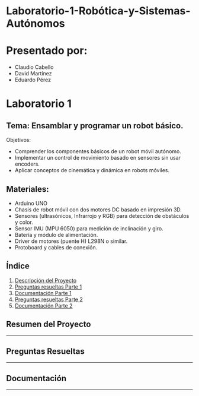 # Laboratorio-1-Robótica-y-Sistemas-Autónomos

# Presentado por:
- Claudio Cabello
- David Martínez
- Eduardo Pérez
  
# Laboratorio 1
## Tema: Ensamblar y programar un robot básico.
Objetivos:
- Comprender los componentes básicos de un robot móvil autónomo.
- Implementar un control de movimiento basado en sensores sin usar encoders.
- Aplicar conceptos de cinemática y dinámica en robots móviles.
## Materiales:
- Arduino UNO
- Chasis de robot móvil con dos motores DC basado en impresión 3D.
- Sensores (ultrasónicos, Infrarrojo y RGB) para detección de obstáculos y color.
- Sensor IMU (MPU 6050) para medición de inclinación y giro.
- Batería y módulo de alimentación.
- Driver de motores (puente H) L298N o similar.
- Protoboard y cables de conexión.

##  Índice
1. [Descripción del Proyecto](#descripción-del-proyecto)
2. [Preguntas resueltas Parte 1](#preguntas-resueltas-parte-1)
3. [Documentación Parte 1](#documentación-parte-1)
4. [Preguntas resueltas Parte 2](#preguntas-resueltas-parte-2)
5. [Documentación Parte 2](#documentación-parte-2)
   

## Resumen del Proyecto

---

## Preguntas Resueltas

---

## Documentación

---
